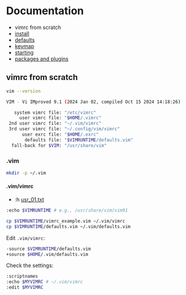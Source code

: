 # Documentation

- vimrc from scratch
- [install](install.md)
- [defaults](defaults.md)
- [keymap](keymap.md)
- [starting](starting.md)
- [packages and plugins](packages.md)

## vimrc from scratch

```bash
vim --version
```

```bash
VIM - Vi IMproved 9.1 (2024 Jan 02, compiled Oct 15 2024 14:18:26)

   system vimrc file: "/etc/vimrc"
     user vimrc file: "$HOME/.vimrc"
 2nd user vimrc file: "~/.vim/vimrc"
 3rd user vimrc file: "~/.config/vim/vimrc"
      user exrc file: "$HOME/.exrc"
       defaults file: "$VIMRUNTIME/defaults.vim"
  fall-back for $VIM: "/usr/share/vim"
```

### .vim

```bash
mkdir -p ~/.vim
```

#### .vim/vimrc

- :h [usr_01.txt](https://vimhelp.org/usr_01.txt.html)

```bash
:echo $VIMRUNTIME # e.g., /usr/share/vim/vim91
```

```bash
cp $VIMRUNTIME/vimrc_example.vim ~/.vim/vimrc
cp $VIMRUNTIME/defaults.vim ~/.vim/defaults.vim
```

Edit `.vim/vimrc`:

```bash
-source $VIMRUNTIME/defaults.vim
+source $HOME/.vim/defaults.vim
```

Check the settings:

```bash
:scriptnames
:echo $MYVIMRC # ~/.vim/vimrc
:edit $MYVIMRC
```

